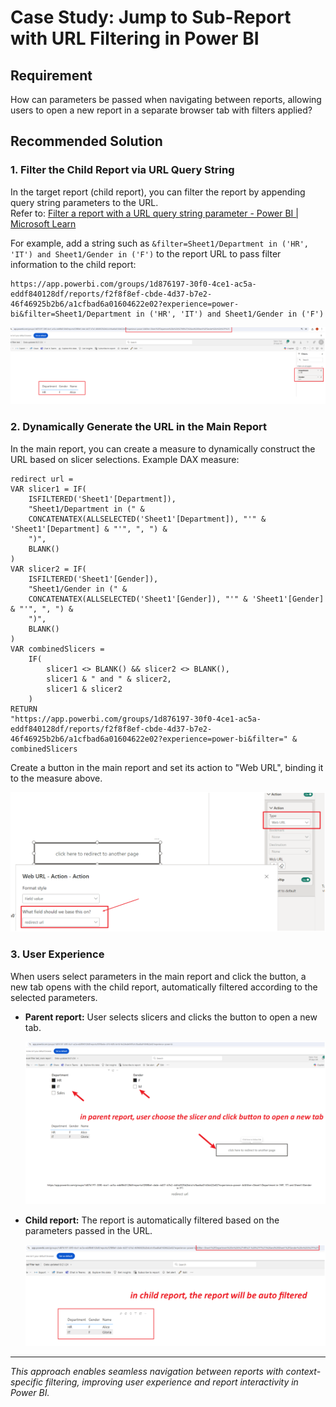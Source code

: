 # Case Study: Jump to Sub-Report with URL Filtering in Power BI

## Requirement

How can parameters be passed when navigating between reports, allowing users to open a new report in a separate browser tab with filters applied?

## Recommended Solution

### 1. Filter the Child Report via URL Query String

In the target report (child report), you can filter the report by appending query string parameters to the URL.  
Refer to: [Filter a report with a URL query string parameter - Power BI | Microsoft Learn](https://learn.microsoft.com/zh-cn/power-bi/collaborate-share/service-url-filters)

For example, add a string such as `&filter=Sheet1/Department in ('HR', 'IT') and Sheet1/Gender in ('F')` to the report URL to pass filter information to the child report:

```
https://app.powerbi.com/groups/1d876197-30f0-4ce1-ac5a-eddf840128df/reports/f2f8f8ef-cbde-4d37-b7e2-46f46925b2b6/a1cfbad6a01604622e02?experience=power-bi&filter=Sheet1/Department in ('HR', 'IT') and Sheet1/Gender in ('F')
```

![URL filter example](../Image/Image96.png)

### 2. Dynamically Generate the URL in the Main Report

In the main report, you can create a measure to dynamically construct the URL based on slicer selections. Example DAX measure:

```dax
redirect url = 
VAR slicer1 = IF(
    ISFILTERED('Sheet1'[Department]), 
    "Sheet1/Department in (" & 
    CONCATENATEX(ALLSELECTED('Sheet1'[Department]), "'" & 'Sheet1'[Department] & "'", ", ") & 
    ")",
    BLANK()
)
VAR slicer2 = IF(
    ISFILTERED('Sheet1'[Gender]), 
    "Sheet1/Gender in (" & 
    CONCATENATEX(ALLSELECTED('Sheet1'[Gender]), "'" & 'Sheet1'[Gender] & "'", ", ") & 
    ")",
    BLANK()
)
VAR combinedSlicers = 
    IF(
        slicer1 <> BLANK() && slicer2 <> BLANK(), 
        slicer1 & " and " & slicer2, 
        slicer1 & slicer2
    )
RETURN
"https://app.powerbi.com/groups/1d876197-30f0-4ce1-ac5a-eddf840128df/reports/f2f8f8ef-cbde-4d37-b7e2-46f46925b2b6/a1cfbad6a01604622e02?experience=power-bi&filter=" & combinedSlicers
```

Create a button in the main report and set its action to "Web URL", binding it to the measure above.

![Button action configuration](../Image/Image97.png)


### 3. User Experience

When users select parameters in the main report and click the button, a new tab opens with the child report, automatically filtered according to the selected parameters.

- **Parent report:** User selects slicers and clicks the button to open a new tab.

  ![Parent report with slicers and button](../Image/Image98.png)

- **Child report:** The report is automatically filtered based on the parameters passed in the URL.

  ![Child report auto-filtered](../Image/Image99.png)

---

*This approach enables seamless navigation between reports with context-specific filtering, improving user experience and report interactivity in Power BI.*
